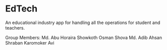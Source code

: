 # EdTech
An educational industry app for handling all the operations for student and teachers. 

Group Members:
Md. Abu Horaira
Showkoth Osman Shova
Md. Adib Ahsan
Shraban Karomoker Avi
